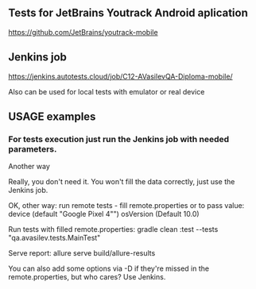 ## Tests for JetBrains Youtrack Android aplication 
https://github.com/JetBrains/youtrack-mobile

## Jenkins job
https://jenkins.autotests.cloud/job/C12-AVasilevQA-Diploma-mobile/

Also can be used for local tests with emulator or real device

## USAGE examples
### For tests execution just run the Jenkins job with needed parameters.

Another way

Really, you don't need it. You won't fill the data correctly, just use the Jenkins job.

OK, other way: run remote tests - fill remote.properties or to pass value:
device (default "Google Pixel 4"")
osVersion (Default 10.0)

Run tests with filled remote.properties:
gradle clean :test --tests "qa.avasilev.tests.MainTest"

Serve report:
allure serve build/allure-results

You can also add some options via -D if they're missed in the remote.properties, but who cares? Use Jenkins.
